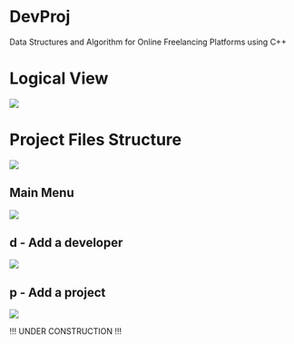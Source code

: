 # DevProj
Data Structures and Algorithm for Online Freelancing Platforms using C++ 
<h1>Logical View</h1>
<img src="https://github.com/trixtipsfix/DevProj/assets/69011613/d7dc9840-7079-45b8-bcfd-733d655c2390">
<h1>Project Files Structure </h1>
<img src="https://github.com/trixtipsfix/DevProj/assets/69011613/c7ce5167-1e75-4d81-bbca-bfc8290221fb">

 
<h2>Main Menu</h2>
<img src="https://github.com/trixtipsfix/DevProj/assets/69011613/4155b101-7d40-4b58-a8df-d141f24044cf" weight="50%" height="auto">
<h2>d - Add a developer</h2>
<img src="https://github.com/trixtipsfix/DevProj/assets/69011613/f49384ba-c2d8-4abe-af58-372dd401aed5">
<h2>p - Add a project</h2>
<img src="https://github.com/trixtipsfix/DevProj/assets/69011613/79e1cd16-978e-47b5-97eb-1bb9ce8e76cb">

!!!  UNDER CONSTRUCTION !!!
